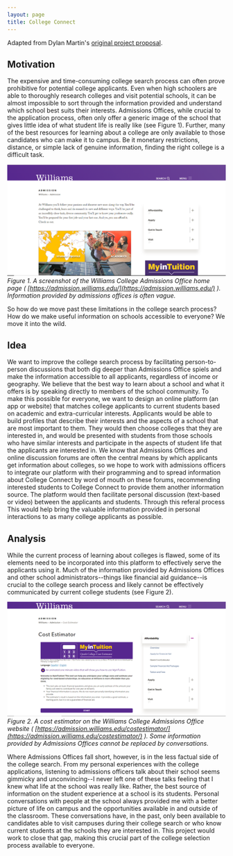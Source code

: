 ```yaml
---
layout: page
title: College Connect
---
```

Adapted from Dylan Martin's [original project proposal](https://dylan-martin.github.io/indproposal/).

## Motivation

The expensive and time-consuming college search process can often prove prohibitive for potential college applicants.  Even when high schoolers are able to thoroughly research colleges and visit potential schools, it can be almost impossible to sort through the information provided and understand which school best suits their interests.  Admissions Offices, while crucial to the application process, often only offer a generic image of the school that gives little idea of what student life is really like (see Figure 1).  Further, many of the best resources for learning about a college are only available to those candidates who can make it to campus.  Be it monetary restrictions, distance, or simple lack of genuine information, finding the right college is a difficult task.

![Williams Admissions Home Page](img/admissions.png)
*Figure 1. A screenshot of the Williams College Admissions Office home page ( [https://admission.williams.edu/](https://admission.williams.edu/) ).  Information provided by admissions offices is often vague.*

So how do we move past these limitations in the college search process?  How do we make useful information on schools accessible to everyone?  We move it into the wild.

## Idea

We want to improve the college search process by facilitating person-to-person discussions that both dig deeper than Admissions Office spiels and make the information accessible to all applicants, regardless of income or geography.  We believe that the best way to learn about a school and what it offers is by speaking directly to members of the school community.  To make this possible for everyone, we want to design an online platform (an app or website) that matches college applicants to current students based on academic and extra-curricular interests.  Applicants would be able to build profiles that describe their interests and the aspects of a school that are most important to them.  They would then choose colleges that they are interested in, and would be presented with students from those schools who have similar interests and participate in the aspects of student life that the applicants are interested in.   We know that Admissions Offices and online discussion forums are often the central means by which applicants get information about colleges, so we hope to work with admissions officers to integrate our platform with their programming and to spread information about College Connect by word of mouth on these forums, recommending interested students to College Connect to provide them another information source.  The platform would then facilitate personal discussion (text-based or video) between the applicants and students.  Through this referal process  This would help bring the valuable information provided in personal interactions to as many college applicants as possible.

## Analysis

While the current process of learning about colleges is flawed, some of its elements need to be incorporated into this platform to effectively serve the applicants using it.  Much of the information provided by Admissions Offices and other school administrators--things like financial aid guidance--is crucial to the college search process and likely cannot be effectively communicated by current college students (see Figure 2).

![Cost Estimator](img/admissionsfa.png)
*Figure 2.  A cost estimator on the Williams College Admissions Office website ( [https://admission.williams.edu/costestimator/](https://admission.williams.edu/costestimator/) ).  Some information provided by Admissions Offices cannot be replaced by conversations.*

Where Admissions Offices fall short, however, is in the less factual side of the college search.  From my personal experiences with the college applications, listening to admissions officers talk about their school seems gimmicky and unconvincing--I never left one of these talks feeling that I knew what life at the school was really like.  Rather, the best source of information on the student experience at a school is its students.  Personal conversations with people at the school always provided me with a better picture of life on campus and the opportunities available in and outside of the classroom.  These conversations have, in the past, only been available to candidates able to visit campuses during their college search or who know current students at the schools they are interested in.  This project would work to close that gap, making this crucial part of the college selection process available to everyone.
